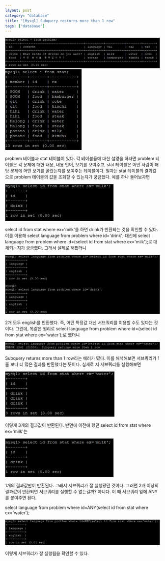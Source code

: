 ```yaml
---
layout: post
category: "database"
title: "[Mysql] Subquery resturns more than 1 row"
tags: ["database"]
---
```

<img src="https://github.com/P00HP00H/P00HP00H.github.io/blob/master/img/exists/5.JPG?raw=true" width="px">



<img src="https://github.com/P00HP00H/P00HP00H.github.io/blob/master/img/exists/6.JPG?raw=true" width="px">

problem 테이블과 stat 테이블이 있다. 각 테이블들에 대한 설명을 하자면 problem 테이블은 각 문제에 대한 내용, 내용 언어, 보기를 보여주고, stat 테이블은 어떤 사람이 해당 문제에 어떤 보기를 골랐는지를 보여주는 테이블이다. 필자는 stat 테이블의 결과값으로 problem 테이블의 값을 조회할 수 있는지가 궁금했다. 예를 하나 들어보자면

<img src="https://github.com/P00HP00H/P00HP00H.github.io/blob/master/img/exists/7.JPG?raw=true" width="px">

select id from stat where ex='milk'를 하면 drink가 반환되는 것을 확인할 수 있다. 이를 이용해 select language from problem where id='drink'; 대신에 select language from problem where id=(select id from stat where ex='milk');로 대체되는지가 궁금했다. 그래서 실제로 해봤더니

<img src="https://github.com/P00HP00H/P00HP00H.github.io/blob/master/img/exists/8.JPG?raw=true" width="px">

2개 모두 english를 반환했다. 즉, 어떤 특정값 대신 서브쿼리를 이용할 수도 있다는 것이다. 그런데, 똑같은 원리로 select language from problem where id=(select id from stat where ex='water');로 했더니

<img src="https://github.com/P00HP00H/P00HP00H.github.io/blob/master/img/exists/9.JPG?raw=true" width="750px">

Subquery returns more than 1 row라는 에러가 떴다. 이를 해석해보면 서브쿼리가 1줄 보다 더 많은 결과를 반환했다는 뜻이다. 실제로 저 서브쿼리를 실행해보면

<img src="https://github.com/P00HP00H/P00HP00H.github.io/blob/master/img/exists/10.JPG?raw=true" width="px">

이렇게 3개의 결과값이 반환된다. 반면에 이전에 했던 select id from stat where ex='milk'는

<img src="https://github.com/P00HP00H/P00HP00H.github.io/blob/master/img/exists/11.JPG?raw=true" width="px">

1개의 결과값만이 반환된다. 그래서 서브쿼리가 잘 실행됐던 것이다. 그러면 2개 이상의 결과값이 반환되면 서브쿼리를 실행할 수 없는걸까? 아니다. 이 때 서브쿼리 앞에 ANY를 붙여주면 된다.

select language from problem where id=ANY(select id from stat where ex='water');

<img src="https://github.com/P00HP00H/P00HP00H.github.io/blob/master/img/exists/12.JPG?raw=true" width="px">

이렇게 서브쿼리가 잘 실행됨을 확인할 수 있다.